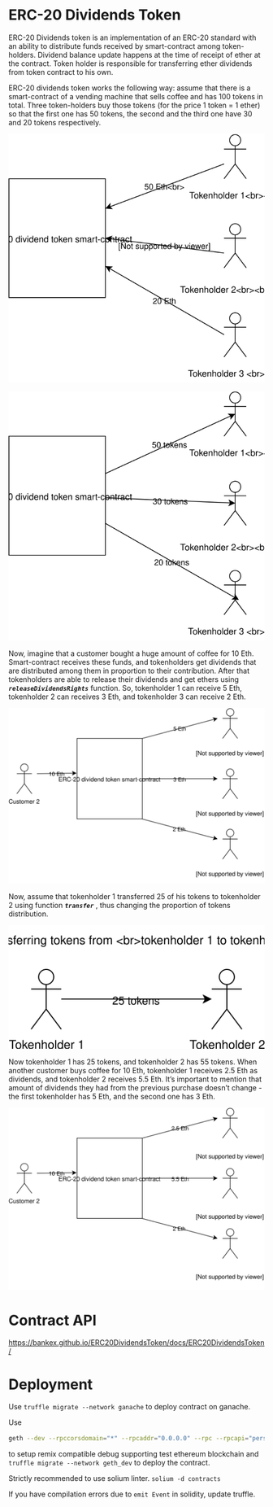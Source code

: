 # ERC-20 Dividends Token

ERC-20 Dividends token is an implementation of an ERC-20 standard with an ability to distribute funds received by smart-contract among token-holders. Dividend balance update happens at the time of receipt of ether at the contract. Token holder is responsible for transferring ether dividends from token contract to his own.

ERC-20 dividends token works the following way: assume that there is a smart-contract of a vending machine that sells coffee and has 100 tokens in total. Three token-holders buy those tokens (for the price 1 token = 1 ether) so that the first one has 50 tokens, the second and the third one have 30 and 20 tokens respectively.  

<p align="center">
  <img src="../docs/images/dividends/image0_dividends.svg" alt="getting tokens 1"/>
</p>

<p align="center">
  <img src="../docs/images/dividends/image1_dividends.svg" alt="getting tokens 2"/>
</p>

Now, imagine that a customer bought a huge amount of coffee for 10 Eth. Smart-contract receives these funds, and tokenholders get dividends that are distributed among them in proportion to their contribution. After that tokenholders are able to release their dividends and get ethers using ***`releaseDividendsRights`*** function.  So, tokenholder 1 can receive 5 Eth, tokenholder 2 can receives 3 Eth, and tokenholder 3 can receive 2 Eth.

<p align="center">
  <img src="../docs/images/dividends/image2_dividends.svg" alt="releasing dividends"/>
</p>

Now, assume that tokenholder 1 transferred 25 of his tokens to tokenholder 2 using function ***`transfer`*** , thus changing the proportion of tokens distribution. 

<p align="center">
  <img src="../docs/images/dividends/image3_dividends.svg" alt="token trasferring"/>
</p>

Now tokenholder 1 has 25 tokens, and tokenholder 2 has 55 tokens. When another customer buys coffee for 10 Eth, tokenholder 1 receives 2.5 Eth as dividends, and tokenholder 2 receives 5.5 Eth. It’s important to mention that amount of dividends they had from the previous purchase doesn’t change - the first tokenholder has 5 Eth, and the second one has 3 Eth. 

<p align="center">
  <img src="../docs/images/dividends/image4_dividends.svg" alt="proportions changed"/>
</p>

# Contract API

https://bankex.github.io/ERC20DividendsToken/docs/ERC20DividendsToken/


# Deployment

Use `truffle migrate --network ganache` to  deploy contract on ganache.

Use 
```bash
geth --dev --rpccorsdomain="*" --rpcaddr="0.0.0.0" --rpc --rpcapi="personal,eth,net,debug,web3,db,admin" --networkid 7555  --dev.period=1
```
to setup remix compatible debug supporting test ethereum blockchain and `truffle migrate --network geth_dev` to deploy the contract.


Strictly recommended to use solium linter. `solium -d contracts`

If you have compilation errors due to `emit Event` in solidity, update truffle.
